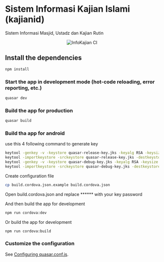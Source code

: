 # Sistem Informasi Kajian Islami (kajianid)

Sistem Informasi Masjid, Ustadz dan Kajian Rutin

<p align="center">
  <img src="https://github.com/saifulriza/kajianid-ui/workflows/InfoKajian%20CI/badge.svg" alt="InfoKajian CI"/>
</p>

## Install the dependencies
```bash
npm install
```

### Start the app in development mode (hot-code reloading, error reporting, etc.)
```bash
quasar dev
```


### Build the app for production
```bash
quasar build
```

### Build tha app for android
use this 4 following command to generate key

```bash
keytool -genkey -v -keystore quasar-release-key.jks -keyalg RSA -keysize 2048 -validity 10000 -alias quasar-release
keytool -importkeystore -srckeystore quasar-release-key.jks -destkeystore quasar-release-key.jks -deststoretype pkcs12
keytool -genkey -v -keystore quasar-debug-key.jks -keyalg RSA -keysize 2048 -validity 10000 -alias quasar-debug
keytool -importkeystore -srckeystore quasar-debug-key.jks -destkeystore quasar-debug-key.jks -deststoretype pkcs12

```
Create configuration file 
```bash
cp build.cordova.json.example build.cordova.json
```
Open build.cordova.json and replace ****** with your key password

And then build the app for development
```bash
npm run cordova:dev
```

Or build the app for development
```bash
npm run cordova:build
```

### Customize the configuration
See [Configuring quasar.conf.js](https://quasar.dev/quasar-cli/quasar-conf-js).
